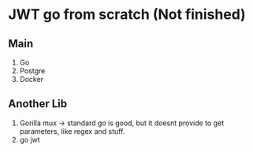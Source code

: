 # JWT go from scratch (Not finished)

## Main
1. Go
2. Postgre
3. Docker

## Another Lib
1. Gorilla mux -> standard go is good, but it doesnt provide to get parameters, like regex and stuff.
2. go jwt